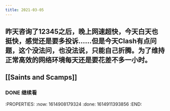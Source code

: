 ```yaml
---
title: 2021-03-05
---
```


## 昨天咨询了12345之后，晚上网速超快，今天白天也挺快，感觉还是要多投诉……但是今天Clash有点问题，这个没法问，也没法说，只能自己折腾。为了维持正常高效的网络环境每天还是要花差不多一小时。
## [[Saints and Scamps]]
### DONE 继续看
:PROPERTIES:
:now: 1614908179324
:done: 1614911393856
:END:
###
